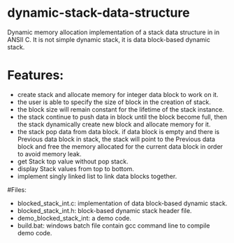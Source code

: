 # dynamic-stack-data-structure
 Dynamic memory allocation implementation of a stack data structure in in ANSII C.
 It is not simple dynamic stack, it is data block-based dynamic stack.
 # Features:
 - create stack and allocate memory for  integer data block to work on it.
 - the user is able to specify the size of block in the creation of stack.
 - the block size will remain constant for the lifetime of the stack instance.
 - the stack continue to push data in block until the block become full, then the stack dynamically create new block and allocate memory for it.
 - the stack pop data from data block. if data block is empty and there is Previous data block in stack, the stack will point to the Previous data block and free the memory allocated for the current data block in order to avoid memory leak.
 - get Stack top value without pop stack. 
 - display Stack values from top to bottom.
 - implement singly linked list to link data blocks together.

#Files:
- blocked_stack_int.c: implementation of data block-based dynamic stack.
- blocked_stack_int.h: block-based dynamic stack header file.
- demo_blocked_stack_int: a demo code.
- build.bat: windows batch file contain gcc command line to compile demo code.
 
